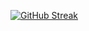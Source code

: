 [![GitHub Streak](https://streak-stats.demolab.com?user=byPedroCruzDev&theme=dark&hide_border=true&border_radius=6.0)](https://git.io/streak-stats)
